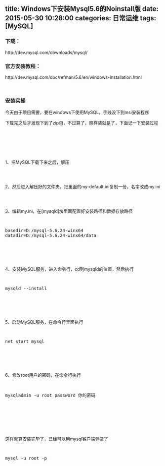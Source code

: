 title: Windows下安装Mysql5.6的Noinstall版
date: 2015-05-30 10:28:00
categories: 日常运维
tags: [MySQL]
---
<h3>
	下载：
</h3>
<p>
	http://dev.mysql.com/downloads/mysql/
</p>
<h3>
	官方安装教程：
</h3>
<p>
	http://dev.mysql.com/doc/refman/5.6/en/windows-installation.html
</p>
<p>
	<br />
</p>
<h3>
	安装实操
</h3>
<p>
	今天由于项目需要，要在windows下使用MySQL，手贱没下到msi安装程序
</p>
<p>
	下载完之后才发现下到了zip包，不过算了，照样装就是了，下面记一下安装过程
</p>
<p>
	<br />
</p>
<p>
	<!--more-->
</p>
<p>
	<br />
</p>
<p>
	<br />
</p>
<p>
	1、把MySQL下载下来之后，解压
</p>
<p>
	<img src="//bangz.me/usr/uploads/image/20150530/20150530055354_52519.png" alt="" /> 
</p>
<p>
	<br />
</p>
<p>
	2、然后进入解压好的文件夹，把里面的my-default.ini复制一份，名字改成my.ini
</p>
<p>
	<img src="//bangz.me/usr/uploads/image/20150530/20150530055652_82382.png" alt="" /> 
</p>
<p>
	<br />
</p>
<p>
	3、编辑my.ini，在[mysqld]块里面配置好安装路径和数据存放路径
</p>
<p>
	<br />
</p>
<pre class="brush:; toolbar:false;">basedir=D:/mysql-5.6.24-winx64
datadir=D:/mysql-5.6.24-winx64/data</pre>
<img src="//bangz.me/usr/uploads/image/20150530/20150530060027_31835.png" alt="" /> 
<p>
	<br />
</p>
<p>
	<br />
</p>
<p>
	4、安装MySQL服务，进入命令行，cd到mysqld的位置，然后执行
</p>
<p>
	<br />
</p>
<pre class="brush:; toolbar:false;">mysqld --install</pre>
<img src="//bangz.me/usr/uploads/image/20150530/20150530061349_28141.png" alt="" /> 
<p>
	<br />
</p>
<p>
	<br />
</p>
<p>
	5、启动MySQL服务，在命令行里面执行
</p>
<p>
	<br />
</p>
<pre class="brush:; toolbar:false;">net start mysql</pre>
<img src="//bangz.me/usr/uploads/image/20150530/20150530061931_25626.png" alt="" /> 
<p>
	<br />
</p>
<p>
	<br />
</p>
<p>
	6、修改root用户的密码，在命令行执行
</p>
<p>
	<br />
</p>
<pre class="brush:; toolbar:false;">mysqladmin -u root password 你的密码</pre>
<p>
	<br />
</p>
<p>
	<img src="//bangz.me/usr/uploads/image/20150530/20150530062453_93510.png" alt="" /> 
</p>
<p>
	<br />
</p>
<p>
	<br />
</p>
<p>
	这样就算安装完毕了，已经可以用mysql客户端登录了
</p>
<p>
	<br />
</p>
<pre class="brush:; toolbar:false;">mysql -u root -p</pre>
<img src="//bangz.me/usr/uploads/image/20150530/20150530062737_78963.png" alt="" /> 
<p>
	<br />
</p>